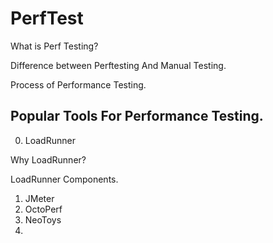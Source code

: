 # PerfTest

What is Perf Testing?

Difference between Perftesting And Manual Testing.

Process of Performance Testing.



## Popular Tools For Performance Testing.
0. LoadRunner

Why LoadRunner?

LoadRunner Components.

1. JMeter
2. OctoPerf
3. NeoToys
4. 
